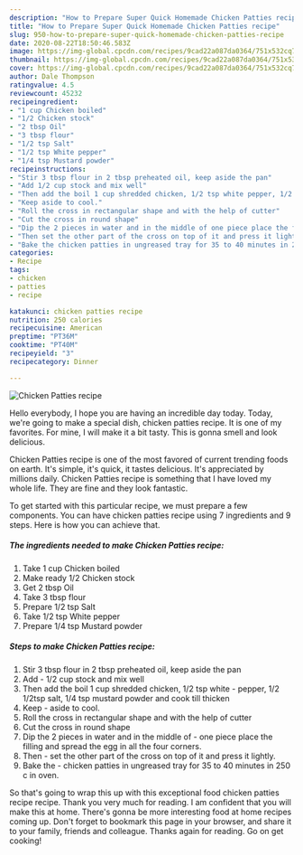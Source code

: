 ```yaml
---
description: "How to Prepare Super Quick Homemade Chicken Patties recipe"
title: "How to Prepare Super Quick Homemade Chicken Patties recipe"
slug: 950-how-to-prepare-super-quick-homemade-chicken-patties-recipe
date: 2020-08-22T18:50:46.583Z
image: https://img-global.cpcdn.com/recipes/9cad22a087da0364/751x532cq70/chicken-patties-recipe-recipe-main-photo.jpg
thumbnail: https://img-global.cpcdn.com/recipes/9cad22a087da0364/751x532cq70/chicken-patties-recipe-recipe-main-photo.jpg
cover: https://img-global.cpcdn.com/recipes/9cad22a087da0364/751x532cq70/chicken-patties-recipe-recipe-main-photo.jpg
author: Dale Thompson
ratingvalue: 4.5
reviewcount: 45232
recipeingredient:
- "1 cup Chicken boiled"
- "1/2 Chicken stock"
- "2 tbsp Oil"
- "3 tbsp flour"
- "1/2 tsp Salt"
- "1/2 tsp White pepper"
- "1/4 tsp Mustard powder"
recipeinstructions:
- "Stir 3 tbsp flour in 2 tbsp preheated oil, keep aside the pan"
- "Add 1/2 cup stock and mix well"
- "Then add the boil 1 cup shredded chicken, 1/2 tsp white pepper, 1/2 1/2tsp salt, 1/4 tsp mustard powder and cook till thicken"
- "Keep aside to cool."
- "Roll the cross in rectangular shape and with the help of cutter"
- "Cut the cross in round shape"
- "Dip the 2 pieces in water and in the middle of one piece place the filling and spread the egg in all the four corners."
- "Then set the other part of the cross on top of it and press it lightly."
- "Bake the chicken patties in ungreased tray for 35 to 40 minutes in 250 c in oven."
categories:
- Recipe
tags:
- chicken
- patties
- recipe

katakunci: chicken patties recipe 
nutrition: 250 calories
recipecuisine: American
preptime: "PT36M"
cooktime: "PT40M"
recipeyield: "3"
recipecategory: Dinner

---
```



![Chicken Patties recipe](https://img-global.cpcdn.com/recipes/9cad22a087da0364/751x532cq70/chicken-patties-recipe-recipe-main-photo.jpg)

Hello everybody, I hope you are having an incredible day today. Today, we're going to make a special dish, chicken patties recipe. It is one of my favorites. For mine, I will make it a bit tasty. This is gonna smell and look delicious.



Chicken Patties recipe is one of the most favored of current trending foods on earth. It's simple, it's quick, it tastes delicious. It's appreciated by millions daily. Chicken Patties recipe is something that I have loved my whole life. They are fine and they look fantastic.


To get started with this particular recipe, we must prepare a few components. You can have chicken patties recipe using 7 ingredients and 9 steps. Here is how you can achieve that.

<!--inarticleads1-->

##### The ingredients needed to make Chicken Patties recipe:

1. Take 1 cup Chicken boiled
1. Make ready 1/2 Chicken stock
1. Get 2 tbsp Oil
1. Take 3 tbsp flour
1. Prepare 1/2 tsp Salt
1. Take 1/2 tsp White pepper
1. Prepare 1/4 tsp Mustard powder




<!--inarticleads2-->

##### Steps to make Chicken Patties recipe:

1. Stir 3 tbsp flour in 2 tbsp preheated oil, keep aside the pan
1. Add - 1/2 cup stock and mix well
1. Then add the boil 1 cup shredded chicken, 1/2 tsp white - pepper, 1/2 1/2tsp salt, 1/4 tsp mustard powder and cook till thicken
1. Keep - aside to cool.
1. Roll the cross in rectangular shape and with the help of cutter
1. Cut the cross in round shape
1. Dip the 2 pieces in water and in the middle of - one piece place the filling and spread the egg in all the four corners.
1. Then - set the other part of the cross on top of it and press it lightly.
1. Bake the - chicken patties in ungreased tray for 35 to 40 minutes in 250 c in oven.




So that's going to wrap this up with this exceptional food chicken patties recipe recipe. Thank you very much for reading. I am confident that you will make this at home. There's gonna be more interesting food at home recipes coming up. Don't forget to bookmark this page in your browser, and share it to your family, friends and colleague. Thanks again for reading. Go on get cooking!
